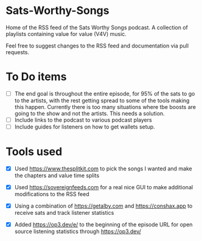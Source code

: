 # Sats-Worthy-Songs
Home of the RSS feed of the Sats Worthy Songs podcast. A collection of playlists containing value for value (V4V) music. 

Feel free to suggest changes to the RSS feed and documentation via pull requests.

# To Do items
- [ ] The end goal is throughout the entire episode, for 95% of the sats to go to the artists, with the rest getting spread to some of the tools making this happen. Currently there is too many situations where tbe boosts are going to the show and not the artists. This needs a solution.
- [ ] Include links to the podcast to various podcast players
- [ ] Include guides for listeners on how to get wallets setup.

# Tools used
- [x] Used https://www.thesplitkit.com to pick the songs I wanted and make the chapters and value time splits
- [x] Used https://sovereignfeeds.com for a real nice GUI to make additional modifications to the RSS feed
- [x] Using a combination of https://getalby.com and https://conshax.app to receive sats and track listener statistics
- [x] Added https://op3.dev/e/ to the beginning of the episode URL for open source listening statistics through https://op3.dev/


